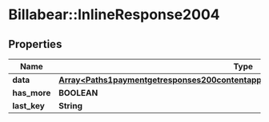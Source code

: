 # Billabear::InlineResponse2004

## Properties
Name | Type | Description | Notes
------------ | ------------- | ------------- | -------------
**data** | [**Array&lt;Paths1paymentgetresponses200contentapplication1jsonschemapropertiesdataitems&gt;**](Paths1paymentgetresponses200contentapplication1jsonschemapropertiesdataitems.md) |  | [optional] 
**has_more** | **BOOLEAN** |  | [optional] 
**last_key** | **String** |  | [optional] 

